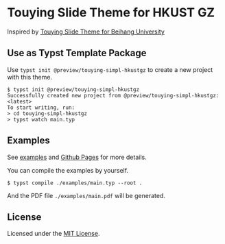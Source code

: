 # Touying Slide Theme for HKUST GZ 

Inspired by [Touying Slide Theme for Beihang University](https://github.com/Coekjan/touying-buaa)

## Use as Typst Template Package

Use `typst init @preview/touying-simpl-hkustgz` to create a new project with this theme.

```console
$ typst init @preview/touying-simpl-hkustgz
Successfully created new project from @preview/touying-simpl-hkustgz:<latest>
To start writing, run:
> cd touying-simpl-hkustgz
> typst watch main.typ
```

## Examples

See [examples](examples) and [Github Pages](https://exaclior.github.io/touying-simpl-hkustgz) for more details.

You can compile the examples by yourself.

```console
$ typst compile ./examples/main.typ --root .
```

And the PDF file `./examples/main.pdf` will be generated.

## License

Licensed under the [MIT License](LICENSE).